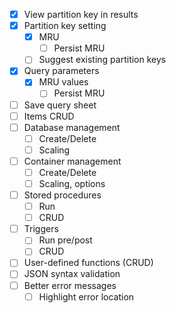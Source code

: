 - [x] View partition key in results
- [x] Partition key setting
	- [x] MRU
		- [ ] Persist MRU
	- [ ] Suggest existing partition keys
- [x] Query parameters
	- [x] MRU values
		- [ ] Persist MRU
- [ ] Save query sheet
- [ ] Items CRUD
- [ ] Database management
	- [ ] Create/Delete
	- [ ] Scaling
- [ ] Container management
	- [ ] Create/Delete
	- [ ] Scaling, options
- [ ] Stored procedures
	- [ ] Run
	- [ ] CRUD
- [ ] Triggers
	- [ ] Run pre/post
	- [ ] CRUD
- [ ] User-defined functions (CRUD)
- [ ] JSON syntax validation
- [ ] Better error messages
	- [ ] Highlight error location
